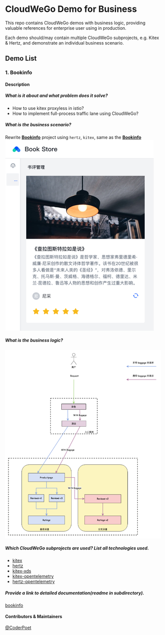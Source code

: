 # CloudWeGo Demo for Business

This repo contains CloudWeGo demos with business logic, providing valuable references for enterprise user using in production.

Each demo should/may contain multiple CloudWeGo subprojects, e.g. Kitex & Hertz, and demonstrate an individual business scenario.

## Demo List

### 1. Bookinfo

#### Description
##### What is it about and what problem does it solve?
- How to use kitex proxyless in istio?
- How to implement full-process traffic lane using CloudWeGo?

##### What is the business scenario?
Rewrite **[Bookinfo](https://istio.io/latest/en/docs/examples/bookinfo/)** project using `hertz`, `kitex`, same as the **[Bookinfo](https://istio.io/latest/en/docs/examples/bookinfo/)**
![bookinfo_4.png](bookinfo/docs/bookinfo_canary.png)

##### What is the business logic?
![lane.png](./bookinfo/docs/lane.png)

##### Which CloudWeGo subprojects are used? List all technologies used.
- [kitex](https://github.com/cloudwego/kitex)
- [hertz](https://github.com/cloudwego/hertz)
- [kitex-xds](https://github.com/kitex-contrib/xds)
- [kitex-opentelemetry](https://github.com/kitex-contrib/obs-opentelemetry)
- [hertz-opentelemetry](https://github.com/hertz-contrib/obs-opentelemetry)

##### Provide a link to detailed documentation(readme in subdirectory).
[bookinfo](./bookinfo/README.md)

#### Contributors & Maintainers
[@CoderPoet](https://github.com/CoderPoet)

